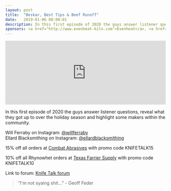 ```yaml
---
layout: post
title:  "Beskar, Best Tips & Beef Runoff"
date:   2019-01-06 00:00:01
description: In this first episode of 2020 the guys answer listener questions, reveal what they got up to over the holiday season and highlight some makers within the community. 
sponsors: <a href="http://www.evenheat-kiln.com">Evenheat</a>, <a href="http://www.combatabrasives.com">Combat Abrasives</a>, <a href="https://www.indasa-abrasives.com">IndasaUSA</a>, and <a href="http://www.texasfarriersupply.com">Texas Farrier Supply</a>.
---
```

                
<iframe height="200px" width="100%" frameborder="no" scrolling="no" seamless src="https://player.simplecast.com/c71e5993-735c-4fbe-b00a-f797036f9421?dark=false"></iframe>

In this first episode of 2020 the guys answer listener questions, reveal what they got up to over the holiday season and highlight some makers within the community.  
  

Will Ferraby on Instagram: <a href="https://instagram.com/willferraby">@willferraby</a>  
Ellard Blacksmithing on Instagram: <a href="https://instagram.com/ellardblacksmithing">@ellardblacksmithing</a>





      

            
  














  
15% off all orders at  <a href="http://www.combatabrasives.com">Combat Abrasives</a> with promo code KNIFETALK15

10% off all Rhynowhet orders at  <a href="http://www.texasfarriersupply.com">Texas Farrier Supply</a> with promo code KNIFETALK10
 

   
  

Link to forum: <a href="http://forum.knifetalk.net">Knife Talk forum</a>




 


<blockquote class="largeQuote">“I'm not syaing shit..." - Geoff Feder</blockquote>



